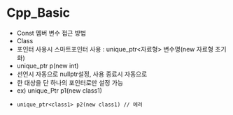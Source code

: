# Cpp_Basic

- Const 멤버 변수 접근 방법
- Class 
- 포인터 사용시	스마트포인터 사용 :	unique_ptr<자료형> 변수명(new 자료형 초기화)
-	unique_ptr<int> p(new int)
-	선언시 자동으로 nullptr설정, 사용 종료시 자동으로 
- 한 대상을 단 하나의 포인터로만 설정 가능 
-  ex) unique_Ptr<class1> p1(new class1)
-     unique_ptr<class1> p2(new class1) // 에러 
 
